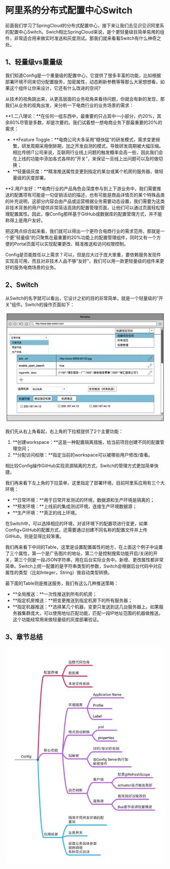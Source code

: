 # 阿里系的分布式配置中心Switch

前面我们学习了SpringCloud的分布式配置中心，接下来让我们去见识见识阿里系的配置中心Switch。Swich相比SpringCloud来说，是个更轻量级目简单易用的组件，非常适合用来做实时准送和灰度测试。那我们就来看看Switch有什么神奇之处。

## 1、轻量级vs重量级

我们知道Config是一个重量级的配置中心，它提供了很多丰富的功能，比如根据部署环境不同来切分配置服务，加密属性，动态刷新参教等等那么大家想想看，如果这个组件让你来设计，它还有什么改进的空间?

从技术的视角跳出来，从更高层面的业务视角来看待问题，你就会有新的发现，那我们从业务的视角出发，来分析一下电商行业的业务场景的需求：

**1.二八理论：**在任何一组东西中，最重要的只占其中一小部分，约20%，其余80%尽管是多数，却是次要的。我们试着想一想电商业务下那最重要的20%的需求：

- **Feature Toggle：**电商公司大多采用”糙快猛”的研发模式，需求变更频繁，研发周期采用倒排期，加之开发自测的模式，导致研发周期被大幅压缩。相比传统IT公司来说，互联网行业线上问题的触发概率会高一些，因此我们会在上线的功能中添加各式各样的“开关”，来保证一旦线上出问题可以及时做切换；
- **轻量级灰度：**精准推送属性变更到指定的某台或某个机房的服务器，做轻量级的灰度部署。

**2.用户友好：**电商行业的产品角色会深度参与到上下游业务中，我们需要推送的配置项有可能是一句促销活动的描述，也有可能是商品详情页的某个特殊品类的补充说明，这部分内容会由产品或运营根据业务需要动态设置，我们需要为这类非技术背景的用户提供非常简洁高效的配置管理页面，让他们可以通过页面轻松管理配置属性。因此，像Config那样基于GitHub或数据库的配置管理方式，并不能称得上是用户友好。

把这两点综合起来看，我们就可以得出一个更符合电商行业的需求范用，那就是一个更”轻量级”的只聚焦在最重要的20%功能上的配置管理组件，同时又有一个方便的Portal页面可以实现配署更改、精准推送和访问权限控制。

Config是否能胜任以上需求？可以，但是应大过于庞大笨重，要依赖服务发现件实现高可用，而且对非技术人品不够“友好”，我们可以用一款更轻量级的组件来更好的服务电商场景的业务。

## 2、Switch

从Switch的名字就可以看出，它设计之初的目的非常简单，就是一个轻量级的”开关”组件。Switch的操作页面如下：

![输入图片说明](../img/07.png)

我们先从右上角看起，右上角的下拉框提供了2个主要功能：

1. **创建workspace：**这是一种配置隔离措施，给当前项目创建不同的配置管理空间；
2. **分配访问权限：**指定当前的workspace可以被哪些用户修改/查看。

相比较Config操作GitHub实现资源隔离的方式，Switch的管理方式更加简单快捷。

我们再来看下左上角的下拉菜单，这里指定了部署环境，目前阿里系应用有三个大环境：

- **日常环境：**用于日常开发测试的环境，数据源和生产环境是隔离的；
- **预发环境：**上线前的集成测试环境，连接生产环境数据源；
- **生产环境：**真正的线上环境。

在Switch中，可以选择相应的环境，对该环境下的配置项进行变更，如果Config+GitHub的配置方式，还需要通过创建不同名称的配置文件并上传GitHub，则是显得比较笨重。

我们再来看下中间的Table，这里是设置配置属性的她方，在上面这个例子中设置了三个属性，第一个是广告图片的地址，第二个是控制搜索功能开启/关闭的开关，第三个则是一段JSON字符串，用在后台实际业务中。新增、更改属性都非常简单。Switch上统一配置的是字符串类型的参数，Switch会根据后台代码中对应属性的类型（比如Integer，String）做自动类型转换。

最下面的Table则是推送服务，我们有这么几种推送策略：

- **全局推送：**一次性推送到所有的机房；
- **指定机房推送：**把变更推送到指定机房下的所有服务器；
- **指定机器推送：**选择某几个机器，变更只发送到这几台服务器上。如果服务器集群庞大，可以使用地址匹配功能，匹配一段IP地址范围的机器做推送。这个功能经常用来做轻量级的灰度部署验证。

## 3、章节总结

![输入图片说明](../img/08.jpg)

